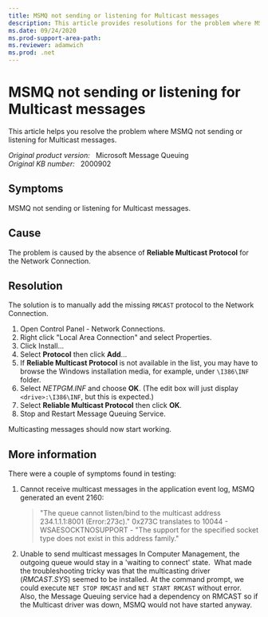 ```yaml
---
title: MSMQ not sending or listening for Multicast messages
description: This article provides resolutions for the problem where MSMQ not sending or listening for Multicast messages.
ms.date: 09/24/2020
ms.prod-support-area-path: 
ms.reviewer: adamwich
ms.prod: .net
---
```

# MSMQ not sending or listening for Multicast messages

This article helps you resolve the problem where MSMQ not sending or listening for Multicast messages.

_Original product version:_ &nbsp; Microsoft Message Queuing  
_Original KB number:_ &nbsp; 2000902

## Symptoms

MSMQ not sending or listening for Multicast messages.

## Cause

The problem is caused by the absence of **Reliable Multicast Protocol** for the Network Connection.

## Resolution

The solution is to manually add the missing `RMCAST` protocol to the Network Connection.

1. Open Control Panel - Network Connections.
2. Right click "Local Area Connection" and select Properties.
3. Click Install...
4. Select **Protocol** then click **Add**...
5. If **Reliable Multicast Protocol** is not available in the list, you may have to browse the Windows installation media, for example, under `\I386\INF` folder.
6. Select *NETPGM.INF* and choose **OK**. (The edit box will just display `<drive>:\I386\INF`, but this is expected.)
7. Select **Reliable Multicast Protocol** then click **OK**.
8. Stop and Restart Message Queuing Service.

Multicasting messages should now start working.  

## More information

There were a couple of symptoms found in testing:

1. Cannot receive multicast messages in the application event log, MSMQ generated an event 2160:

    > "The queue cannot listen/bind to the multicast address 234.1.1.1:8001 (Error:273c)." 0x273C translates to 10044 - WSAESOCKTNOSUPPORT - "The support for the specified socket type does not exist in this address family."

1. Unable to send multicast messages In Computer Management, the outgoing queue would stay in a 'waiting to connect' state.  What made the troubleshooting tricky was that the multicasting driver (*RMCAST.SYS*) seemed to be installed. At the command prompt, we could execute `NET STOP RMCAST` and `NET START RMCAST` without error. Also, the Message Queuing service had a dependency on RMCAST so if the Multicast driver was down, MSMQ would not have started anyway.

